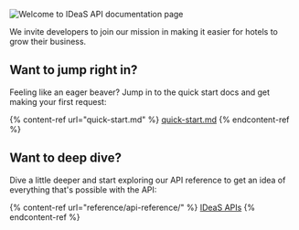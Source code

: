 ![Welcome to IDeaS API documentation page](assets/welcome-board.png)

We invite developers to join our mission in making it easier for hotels to grow their business.

## Want to jump right in?

Feeling like an eager beaver? Jump in to the quick start docs and get making your first request:

{% content-ref url="quick-start.md" %}
[quick-start.md](quick-start.md)
{% endcontent-ref %}

## Want to deep dive?

Dive a little deeper and start exploring our API reference to get an idea of everything that's possible with the API:

{% content-ref url="reference/api-reference/" %}
[IDeaS APIs](reference/api-reference/)
{% endcontent-ref %}
